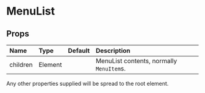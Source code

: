 # MenuList



## Props
| Name | Type | Default | Description |
|:-----|:-----|:--------|:------------|
| children | Element |  | MenuList contents, normally `MenuItem`s. |

Any other properties supplied will be spread to the root element.

